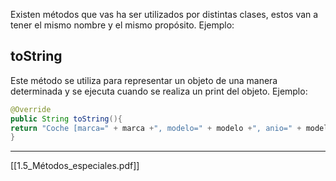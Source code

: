Existen métodos que vas ha ser utilizados por distintas clases, estos van a tener el mismo nombre y el mismo propósito.
Ejemplo:

## toString

Este método se utiliza para representar un objeto de una manera determinada y se ejecuta cuando se realiza un print del objeto.
Ejemplo:
```JAVA
@Override
public String toString(){
return "Coche [marca=" + marca +", modelo=" + modelo +", anio=" + modelo +", velocidadActual=" + velocidadActual +"]";
}
```

---
[[1.5_Métodos_especiales.pdf]]